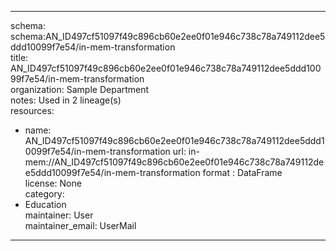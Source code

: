 


---  
schema: schema:AN_ID497cf51097f49c896cb60e2ee0f01e946c738c78a749112dee5ddd10099f7e54/in-mem-transformation  
title: AN_ID497cf51097f49c896cb60e2ee0f01e946c738c78a749112dee5ddd10099f7e54/in-mem-transformation  
organization: Sample Department  
notes: Used in 2 lineage(s)  
resources:  
  - name: AN_ID497cf51097f49c896cb60e2ee0f01e946c738c78a749112dee5ddd10099f7e54/in-mem-transformation 
    url: in-mem://AN_ID497cf51097f49c896cb60e2ee0f01e946c738c78a749112dee5ddd10099f7e54/in-mem-transformation 
    format : DataFrame  
license: None  
category:
  - Education  
maintainer: User  
maintainer_email: UserMail  
---